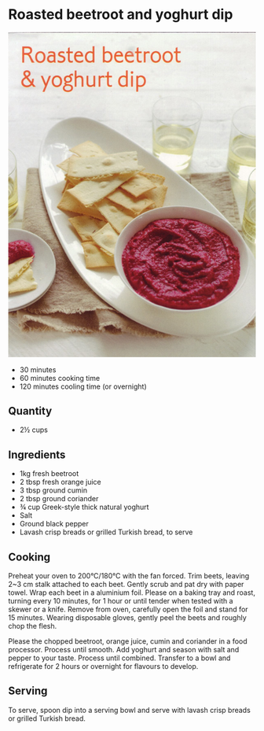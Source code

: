 # Roasted beetroot and yoghurt dip #

![Roasted beetroot and yoghurt dip](images/roasted_beetroot_yoghurt_dip.png)

* 30 minutes
* 60 minutes cooking time
* 120 minutes cooling time (or overnight)

## Quantity ##
* 2½ cups

## Ingredients ##
* 1kg fresh beetroot
* 2 tbsp fresh orange juice
* 3 tbsp ground cumin
* 2 tbsp ground coriander
* ¾ cup Greek-style thick natural yoghurt
* Salt
* Ground black pepper
* Lavash crisp breads or grilled Turkish bread, to serve

## Cooking ##
Preheat your oven to 200°C/180°C with the fan forced. Trim beets, leaving 2~3 cm stalk attached to each beet. Gently scrub and pat dry with paper towel. Wrap each beet in a aluminium foil. Please on a baking tray and roast, turning every 10 minutes, for 1 hour or until tender when tested with a skewer or a knife. Remove from oven, carefully open the foil and stand for 15 minutes. Wearing disposable gloves, gently peel the beets and roughly chop the flesh.

Please the chopped beetroot, orange juice, cumin and coriander in a food processor. Process until smooth. Add yoghurt and season with salt and pepper to your taste. Process until combined. Transfer to a bowl and refrigerate for 2 hours or overnight for flavours to develop.

## Serving ##
To serve, spoon dip into a serving bowl and serve with lavash crisp breads or grilled Turkish bread.
